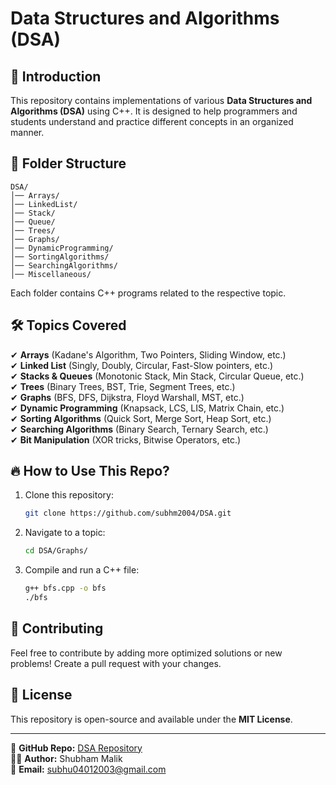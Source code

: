 # Data Structures and Algorithms (DSA)

## 📌 Introduction
This repository contains implementations of various **Data Structures and Algorithms (DSA)** using C++. It is designed to help programmers and students understand and practice different concepts in an organized manner.

## 📂 Folder Structure
```
DSA/
│── Arrays/
│── LinkedList/
│── Stack/
│── Queue/
│── Trees/
│── Graphs/
│── DynamicProgramming/
│── SortingAlgorithms/
│── SearchingAlgorithms/
│── Miscellaneous/
```
Each folder contains C++ programs related to the respective topic.

## 🛠️ Topics Covered
✔ **Arrays** (Kadane's Algorithm, Two Pointers, Sliding Window, etc.)  
✔ **Linked List** (Singly, Doubly, Circular, Fast-Slow pointers, etc.)  
✔ **Stacks & Queues** (Monotonic Stack, Min Stack, Circular Queue, etc.)  
✔ **Trees** (Binary Trees, BST, Trie, Segment Trees, etc.)  
✔ **Graphs** (BFS, DFS, Dijkstra, Floyd Warshall, MST, etc.)  
✔ **Dynamic Programming** (Knapsack, LCS, LIS, Matrix Chain, etc.)  
✔ **Sorting Algorithms** (Quick Sort, Merge Sort, Heap Sort, etc.)  
✔ **Searching Algorithms** (Binary Search, Ternary Search, etc.)  
✔ **Bit Manipulation** (XOR tricks, Bitwise Operators, etc.)  

## 🔥 How to Use This Repo?
1. Clone this repository:
   ```bash
   git clone https://github.com/subhm2004/DSA.git
   ```
2. Navigate to a topic:
   ```bash
   cd DSA/Graphs/
   ```
3. Compile and run a C++ file:
   ```bash
   g++ bfs.cpp -o bfs
   ./bfs
   ```

## 🤝 Contributing
Feel free to contribute by adding more optimized solutions or new problems! Create a pull request with your changes.

## 📜 License
This repository is open-source and available under the **MIT License**.

---  
🔗 **GitHub Repo:** [DSA Repository](https://github.com/subhm2004/DSA)  
👨‍💻 **Author:** Shubham Malik  
📧 **Email:** subhu04012003@gmail.com

